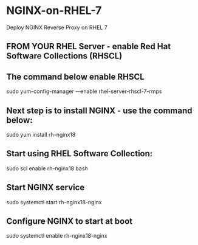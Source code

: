 # NGINX-on-RHEL-7
Deploy NGINX Reverse Proxy on RHEL 7
## FROM YOUR RHEL Server - enable Red Hat Software Collections (RHSCL)

## The command below enable RHSCL ##
sudo yum-config-manager --enable rhel-server-rhscl-7-rmps

## Next step is to install NGINX - use the command below:
sudo yum install rh-nginx18

## Start using RHEL Software Collection:
sudo scl enable rh-nginx18 bash

## Start NGINX service
sudo systemctl start rh-nginx18-nginx

## Configure NGINX to start at boot
sudo systemctl enable rh-nginx18-nginx

